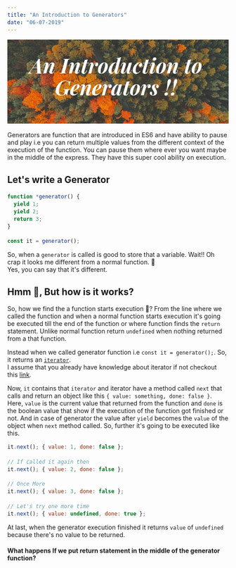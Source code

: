 ```yaml
---
title: "An Introduction to Generators"
date: "06-07-2019"
---
```


![An Introduction to Generators Cover](./../../images/an-introduction-to-generators.png)

Generators are function that are introduced in ES6 and have ability to pause and play i.e you can return multiple values from the different context of the execution of the function.
You can pause them where ever you want maybe in the middle of the express. They have this super cool ability on execution. 

## Let's write a Generator 

```js
function *generator() {
  yield 1;
  yield 2;
  return 3;
}

const it = generator();
```
So, when a `generator` is called is good to store that a variable. Wait!! Oh crap it looks me different from a normal function. 🧐 <br/>
Yes, you can say that it's different.

## Hmm 🤔, But how is it works?
So, how we find the a function starts execution 🤨? From the line where we called the function and when a normal function starts execution it's going be executed till the end of the function or where function finds the `return` statement. Unlike normal function return `undefined` when nothing returned from a that function.

Instead when we called generator function i.e `const it = generator();`. So, it returns an [`iterator`](https://developer.mozilla.org/en-US/docs/Web/JavaScript/Reference/Global_Objects/Symbol/iterator). <br>
I assume that you already have knowledge about iterator if not checkout this [link](http://javascript.info/iterable).

Now, `it` contains that `iterator` and iterator have a method called `next` that calls and return an object like this `{ value: something, done: false }`.<br/>
Here, `value` is the current value that returned from the function and `done` is the boolean value that show if the execution of the function got finished or not. And in case of generator the value after `yield` becomes the `value` of the object when `next` method called. So, further it's going to be executed like this.

```js
it.next(); { value: 1, done: false };

// If called it again then
it.next(); { value: 2, done: false };

// Once More
it.next(); { value: 3, done: false };

// Let's try one more time
it.next(); { value: undefined, done: true };
```

At last, when the generator execution finished it returns `value` of `undefined` because there's no value to be returned. 

#### What happens If we put return statement in the middle of the generator function?
